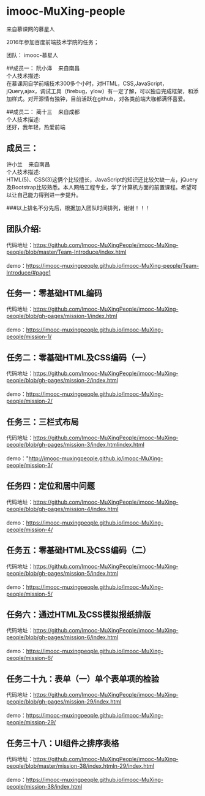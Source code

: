 # imooc-MuXing-people
来自慕课网的慕星人

2016年参加百度前端技术学院的任务；

团队： imooc-慕星人

##成员一：
 阮小泽&nbsp;&nbsp;&nbsp;&nbsp;来自南昌<br>
个人技术描述:<br>
在慕课网自学前端技术300多个小时，对HTML，CSS,JavaScript，jQuery,ajax，调试工具（firebug，ylow）有一定了解，可以独自完成框架，和添加样式。对开源情有独钟，目前活跃在github，对各类前端大咖都满怀喜爱。<br>

##成员二：
 蔺十三&nbsp;&nbsp;&nbsp;&nbsp;来自成都<br>
个人技术描述:<br>
还好，我年轻，热爱前端<br>

## 成员三：
 许小兰&nbsp;&nbsp;&nbsp;&nbsp;来自南昌<br>
个人技术描述:<br>
HTML(5)、CSS(3)这俩个比较擅长，JavaScript的知识还比较欠缺一点，jQuery及Bootstrap比较熟悉。本人网络工程专业，学了计算机方面的前置课程。希望可以让自己能力得到进一步提升。<br>

###以上排名不分先后，根据加入团队时间排列，谢谢！！！

## 团队介绍:
 代码地址：https://github.com/Imooc-MuXingPeople/imooc-MuXing-people/blob/master/Team-Introduce/index.html<br><br>
 demo：https://imooc-muxingpeople.github.io/imooc-MuXing-people/Team-Introduce/#page1 <br>

## 任务一：零基础HTML编码
 代码地址：https://github.com/Imooc-MuXingPeople/imooc-MuXing-people/blob/gh-pages/mission-1/index.html<br><br>
 demo：https://imooc-muxingpeople.github.io/imooc-MuXing-people/mission-1/ <br>

## 任务二：零基础HTML及CSS编码（一）
 代码地址：https://github.com/Imooc-MuXingPeople/imooc-MuXing-people/blob/gh-pages/mission-2/index.html<br><br>
 demo：https://imooc-muxingpeople.github.io/imooc-MuXing-people/mission-2/  <br>
 
## 任务三：三栏式布局 <br>
代码地址：https://github.com/Imooc-MuXingPeople/imooc-MuXing-people/blob/gh-pages/mission-3/index.htmlindex.html<br><br>
 demo："http://imooc-muxingpeople.github.io/imooc-MuXing-people/mission-3/ <br>
 
##  任务四：定位和居中问题<br>
代码地址：https://github.com/Imooc-MuXingPeople/imooc-MuXing-people/blob/gh-pages/mission-4/index.html<br><br>
demo：https://imooc-muxingpeople.github.io/imooc-MuXing-people/mission-4/<br>

##  任务五：零基础HTML及CSS编码（二）<br>
代码地址：https://github.com/Imooc-MuXingPeople/imooc-MuXing-people/blob/gh-pages/mission-5/index.html<br><br>
demo：https://imooc-muxingpeople.github.io/imooc-MuXing-people/mission-5/<br>

##  任务六：通过HTML及CSS模拟报纸排版<br>
代码地址：https://github.com/Imooc-MuXingPeople/imooc-MuXing-people/blob/gh-pages/mission-6/index.html<br><br>
demo：https://imooc-muxingpeople.github.io/imooc-MuXing-people/mission-6/<br>

##  任务二十九：表单（一）单个表单项的检验<br>
代码地址：https://github.com/Imooc-MuXingPeople/imooc-MuXing-people/blob/gh-pages/mission-29/index.html<br><br>
demo：https://imooc-muxingpeople.github.io/imooc-MuXing-people/mission-29/<br>

## 任务三十八：UI组件之排序表格<br>
代码地址：https://github.com/Imooc-MuXingPeople/imooc-MuXing-people/blob/master/mission-38/index.htmln-29/index.html<br><br>
demo：https://imooc-muxingpeople.github.io/imooc-MuXing-people/mission-38/index.html  <br />
